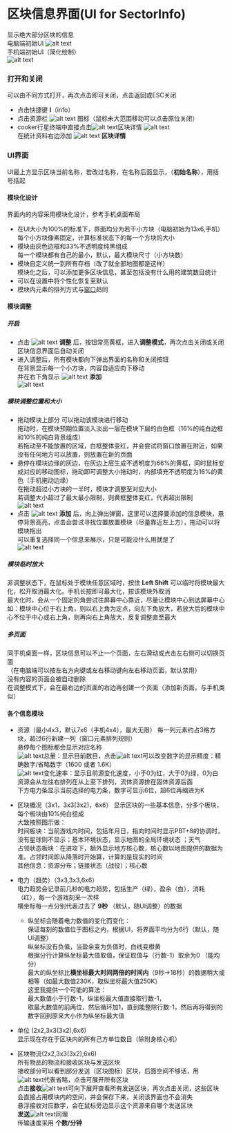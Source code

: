 # 区块信息界面(UI for SectorInfo)
显示绝大部分区块的信息  
电脑端初始UI
![alt text](图/区块信息界面.png)  
手机端初始UI（简化绘制）  
![alt text](图/区块信息-手机.png)
### 打开和关闭
可以由不同方式打开，再次点击即可关闭，点击返回或ESC关闭  
- 点击快捷键 **I**（info）
- 点击资源栏 ![alt text](图/BlockInformation.png) 图标（鼠标未大范围移动可以点击原位关闭）
- cooker行星终端中直接点击![alt text](图/BlockInformation.png)区块详情
![alt text](图/区块信息.png)  
在统计资料右边添加 ![alt text](图/BlockInformation.png) **区块详情**   


### UI界面
UI最上方显示区块当前名称，若改过名称，在名称后面显示，（**初始名称**），用括号括起
#### 模块化设计
界面内的内容采用模块化设计，参考手机桌面布局  
- 在UI大小为100%的标准下，界面均分为若干小方块（电脑初始为13x6,手机）   
每个小方块像素固定，计算标准状态下的每一个方块的大小  
- 模块由灰色边框和33%不透明度纯黑组成  
每一个模块都有自己的最小，默认，最大模块尺寸（小方块数）    
- 模块自定义统一到所有存档（改了就全部地图都是这样）  
模块化之后，可以添加更多区块信息，甚至包括没有什么用的建筑数目统计   
- 可以在设置中将个性化恢复至默认
- 模块内元素的排列方式与[窗口](窗口.md)趋同

#### 模块调整
##### 开启
- 点击 ![alt text](图/settings.png) **调整** 后，按钮常亮黄框，进入**调整模式**，再次点击关闭或关闭区块信息界面后自动关闭     
- 进入调整后，所有模块都向下弹出界面的名称和关闭按钮  
在背景显示每一个小方块，内容自适应向下移动  
并在右下角显示 ![alt text](图/add.png) **添加**  
![alt text](图/区块信息-调整.png)
##### 模块调整位置和大小
- 拖动模块上部分 可以拖动该模块进行移动  
拖动时，在模块预期位置淡入淡出一层在模块下层的白色框（16%的纯白边框和10%的纯白背景组成）  
若拖动至不能放置的区域，白框整体变红，并会尝试将窗口放置在附近，如果没有任何地方可以放置，则放置在新的页面  
- 悬停在模块边缘的灰边，在灰边上层生成不透明度为66%的黄框，同时鼠标变成对应的移动图标，拖动即可调整大小拖动时，内部填充不透明度为16%的黄色（手机拖动边缘）  
在拖动超过小方块的一半时，模块才调整至对应大小  
若调整大小超过了最大最小限制，则黄框整体变红，代表超出限制  
   ![alt text](图/区块信息-调整模块.png)
- 点击 ![alt text](图/add.png) **添加** 后，向上弹出弹窗，这里可以选择要添加的信息模块，悬停背景高亮，点击会尝试寻找位置放置模块（尽量靠近左上方），拖动可以将模块拖出  
可以重复选择同一个信息来展示，只是可能没什么用就是了  
![alt text](图/区块信息-添加信息.png)
##### 模块临时放大
非调整状态下，在鼠标处于模块任意区域时，按住 **Left Shift** 可以临时将模块最大化，松开取消最大化。手机长按即可最大化，按该模块外取消    
最大化时，会从一个固定的角尝试往屏幕中心靠近，尽量让模块中心到达屏幕中心   
如：模块中心位于右上角，则以右上角为定点，向左下角放大，若放大后的模块中心不位于中心或右上角，则再向右上角放大，反复调整直至最大  
##### 多页面
同手机桌面一样，区块信息可以不止一个页面，左右滑动或点击左右侧可以切换页面  
（在电脑端可以按左右方向键或左右移动键向左右移动页面，默认禁用）   
没有内容的页面会被自动删除  
在调整模式下，会在最右边的页面的右边再创建一个页面（添加新页面，与手机类似）  

#### 各个信息模块
- 资源（最小4x3，默认7x6（手机4x4），最大无限） 
每一列元素约占3格方块，超过6行新建一列（窗口元素排列规则）   
悬停每个图标都会显示对应名称  
![alt text](图/totalitem.png)总量：显示目前数目，点击![alt text](图/totalitem.png)可以改变数字的显示精度：精确数字/省略数字（1600 或者 1.6K）  
![alt text](图/tendency.png)变化速率：显示目前源变化速度，小于0为红，大于0为绿，0为白  
资源会从左往右排列在从上至下排列，流体资源排在固体资源后面  
下方电力条显示当前选择的电力条，数字可显示6位，超6位再缩进为K
- 区块概况（3x1，3x3(3x2)，6x6）
显示区块的一些基本信息，分多个板块，每个板块由10%纯白组成    
大致按照图示做：  
时间板块：当前游戏内时间，包括年月日，指向时间时显示PBT+8的协调时，没有星球则不显示；基本环境状态，显示地图的全局环境状态  ；天气   
占领状态板块：在进攻下，额外显示地方核心数，核心数以地图提供的数据为准。占领时间即从降落时开始算，计算的是现实的时间  
其他信息：资源分布；链接状态（战役）；核心数
- 电力（趋势）（3x3,3x3,6x6）  
电力趋势会记录前几秒的电力趋势，包括生产（绿），盈余（白），消耗（红），每一个游戏刻采一次样   
横坐标每一点分别代表过去了 **9秒** （默认，随UI调整）的数据  
   - 纵坐标会随着电力数值的变化而变化：  
保证每刻的数值位于图标之内，根据UI，将界面平均分为6行（默认，随UI调整）  
纵坐标没有负值，当盈余变为负值时，白线变橙黄  
根据分行计算纵坐标最大值取值，保证取值与（行数-1）取余为0 （能均分）   
最大的纵坐标比**横坐标最大时间两倍的时间内**（9秒->18秒）的数据稍大或相等（如最大数值230K，取纵坐标最大值250K）     
这里我提供一个可能的算法：   
最大数值小于行数-1，纵坐标最大值直接取行数-1，  
取最大数值的前两位，然后循环加1，直到能整除行数-1，然后再将得到的数字回到原来大小作为纵坐标最大值   
- 单位 (2x2,3x3(3x2),6x6)      
显示现在存在于区块内的所有己方单位数目（除附身核心机）

- 区块物流(2x2,3x3(3x2),6x6)   
所有物品的物流和接收区块与发送区块  
接收部分可以看到部分发送（区块图标）区块，后面空间不够话，用![alt text](图/rename.png)代表省略，点击可展开所有区块  
点击**接收**![alt text](图/download.png)可向下展开查看所有发送区块，再次点击关闭，这些区块会直接占用模块内的空间，并会保存下来，关闭该界面也不会消失  
悬浮接收对应数字，会在鼠标旁边显示这个资源来自哪个发送区块  
**发送**![alt text](图/upload.png)同理  
传输速度采用 **个数/分钟**   
 